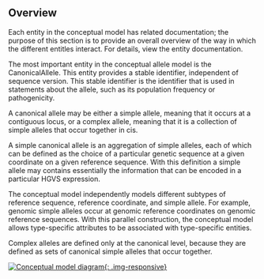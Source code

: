 Overview
---------

Each entity in the conceptual model has related documentation; the purpose of this section is to provide an overall overview of the way in which the different entitles interact.  For details, view the entity documentation.

The most important entity in the conceptual allele model is the CanonicalAllele.  This entity provides a stable identifier, independent of sequence version.  This stable identifier is the identifier that is used in statements about the allele, such as its population frequency or pathogenicity.  

A canonical allele may be either a simple allele, meaning that it occurs at a contiguous locus, or a complex allele, meaning that it is a collection of simple alleles that occur together in cis.

A simple canonical allele is an aggregation of simple alleles, each of which can be defined as the choice of a particular genetic sequence at a given coordinate on a given reference sequence.   With this definition a simple allele may contains essentially the information that can be encoded in a particular HGVS expression.  

The conceptual model independently models different subtypes of reference sequence, reference coordinate, and simple allele.  For example, genomic simple alleles occur at genomic reference coordinates on genomic reference sequences. With this parallel construction, the conceptual model allows type-specific attributes to be associated with type-specific entities.

Complex alleles are defined only at the canonical level, because they are defined as sets of canonical simple alleles that occur together.


[![Conceptual model diagram](/images/AlleleConceptual.svg){: .img-responsive}](/images/AlleleConceptual.svg)
